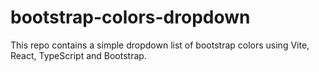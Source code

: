 # bootstrap-colors-dropdown
This repo contains a simple dropdown list of bootstrap colors using Vite, React, TypeScript and Bootstrap.
